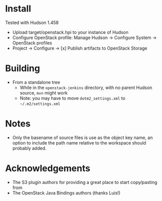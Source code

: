 Install
=======

Tested with Hudson 1.458

* Upload target/openstack.hpi to your instance of Hudson
* Configure OpenStack profile: Manage Hudson -> Configure System -> OpenStack profiles
* Project -> Configure -> [x] Publish artifacts to OpenStack Storage

Building
========

* From a standalone tree
  * While in the `openstack-jenkins` directory, with no parent Hudson source, `mvn` might work
  * Note: you may have to move `dotm2_settings.xml` to `~/.m2/settings.xml`

Notes
=====

* Only the basename of source files is use as the object key name, an option to include the path name relative to the workspace should probably added.

Acknowledgements
================

* The S3 plugin authors for providing a great place to start copy/pasting from
* The OpenStack Java Bindings authors (thanks Luis!)
